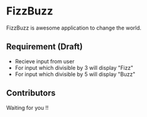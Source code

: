 # FizzBuzz

FizzBuzz is awesome application to change the world.

## Requirement (Draft)

- Recieve input from user
- For input which divisible by 3 will display "Fizz"
- For input which divisible by 5 will display "Buzz"

## Contributors

Waiting for you !!
